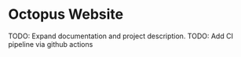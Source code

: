 # Octopus Website

TODO: Expand documentation and project description.
TODO: Add CI pipeline via github actions
